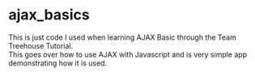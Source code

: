 ajax_basics
===========
This is just code I used when learning AJAX Basic through the Team Treehouse Tutorial.  
This goes over how to use AJAX with Javascript and is very simple app demonstrating how it is used.
